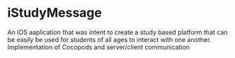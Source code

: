 # iStudyMessage

An  iOS aaplication that was intent to create a study based platform that can be easily be used for students
of all ages to interact with one another. Implementation of Cocopods and server/client communication
